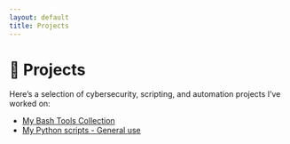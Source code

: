 ```yaml
---
layout: default
title: Projects
---
```


# 🧪 Projects

Here’s a selection of cybersecurity, scripting, and automation projects I’ve worked on:
- [My Bash Tools Collection](/Cybersecurity-Portfolio/Bash-Tools/)
- [My Python scripts - General use](/Cybersecurity-Portfolio/Python.html)

